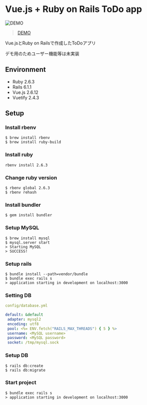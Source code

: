 # Vue.js + Ruby on Rails ToDo app
<img alt="DEMO" src="https://user-images.githubusercontent.com/55532835/107573328-bec8e900-6c30-11eb-95b6-93ffce19e6ca.png">

> [DEMO](https://aqueous-scrubland-25238.herokuapp.com/)

Vue.jsとRuby on Railsで作成したToDoアプリ

デモ用のためユーザー機能等は未実装

## Environment
- Ruby 2.6.3
- Rails 6.1.1
- Vue.js 2.6.12
- Vuetify 2.4.3

## Setup
### Install rbenv
```
$ brew install rbenv
$ brew install ruby-build
```

### Install ruby
```
rbenv install 2.6.3
```

### Change ruby version
```
$ rbenv global 2.6.3
$ rbenv rehash
```

### Install bundler
```
$ gem install bundler
```

### Setup MySQL
```
$ brew install mysql
$ mysql.server start
> Starting MySQL
> SUCCESS!
```

### Setup rails
```
$ bundle install --path=vendor/bundle
$ bundle exec rails s
> application starting in development on localhost:3000
```

### Setting DB
```yml
config/database.yml

default: &default
 adapter: mysql2
 encoding: utf8
 pool: <%= ENV.fetch("RAILS_MAX_THREADS") { 5 } %>
 username: <MySQL username>
 password: <MySQL password>
 socket: /tmp/mysql.sock
```

### Setup DB
```
$ rails db:create
$ rails db:migrate
```

### Start project
```
$ bundle exec rails s
> application starting in development on localhost:3000
```
